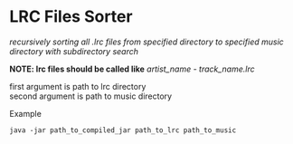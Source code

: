 # LRC Files Sorter

*recursively sorting all .lrc files from specified directory to specified music directory with subdirectory search*

**NOTE: lrc files should be called like** *artist_name - track_name.lrc*

first argument is path to lrc directory    
second argument is path to music directory

Example 

`java -jar path_to_compiled_jar path_to_lrc path_to_music`